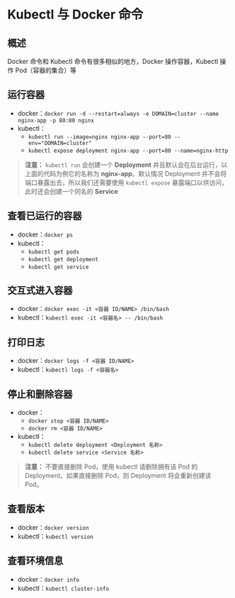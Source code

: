 # Kubectl 与 Docker 命令

## 概述

Docker 命令和 Kubectl 命令有很多相似的地方，Docker 操作容器，Kubectl 操作 Pod（容器的集合）等

## 运行容器

- docker：`docker run -d --restart=always -e DOMAIN=cluster --name nginx-app -p 80:80 nginx`
- kubectl：
  - `kubectl run --image=nginx nginx-app --port=80 --env="DOMAIN=cluster"`
  - `kubectl expose deployment nginx-app --port=80 --name=nginx-http`

> **注意：** `kubectl run` 会创建一个 **Deployment** 并且默认会在后台运行，以上面的代码为例它的名称为 **nginx-app**。默认情况 Deployment 并不会将端口暴露出去，所以我们还需要使用 `kubectl expose` 暴露端口以供访问，此时还会创建一个同名的 **Service**

## 查看已运行的容器

- docker：`docker ps`
- kubectl：
  - `kubectl get pods`
  - `kubectl get deployment`
  - `kubectl get service`

## 交互式进入容器

- docker：`docker exec -it <容器 ID/NAME> /bin/bash`
- kubectl：`kubectl exec -it <容器名> -- /bin/bash`

## 打印日志

- docker：`docker logs -f <容器 ID/NAME>`
- kubectl：`kubectl logs -f <容器名>`

## 停止和删除容器

- docker：
  - `docker stop <容器 ID/NAME>`
  - `docker rm <容器 ID/NAME>`
- kubectl：
  - `kubectl delete deployment <Deployment 名称>`
  - `kubectl delete service <Service 名称>`

> **注意：** 不要直接删除 Pod，使用 kubectl 请删除拥有该 Pod 的 Deployment。如果直接删除 Pod，则 Deployment 将会重新创建该 Pod。

## 查看版本

- docker：`docker version`
- kubectl：`kubectl version`

## 查看环境信息

- docker：`docker info`
- kubectl：`kubectl cluster-info`